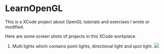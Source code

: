 # LearnOpenGL
This is a XCode project about OpenGL tutorials and exercises I wrote or modified.

Here are some screen shots of projects in this XCode workplace.

1. Multi lights which contains point lights, directional light and spot light.
![](https://github.com/mycmessia/LearnOpenGL/blob/master/Tutorials/TutorialMultipleLights/multiple%20lights.png)
